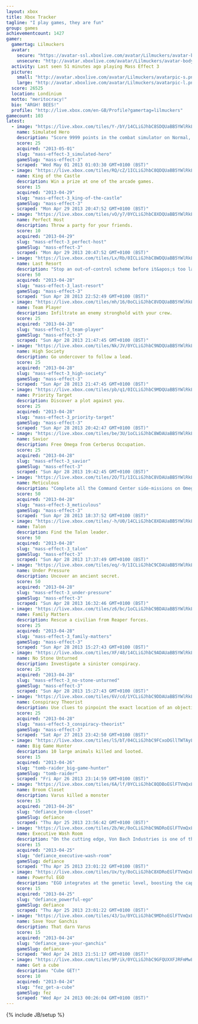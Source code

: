 ```yaml
---
layout: xbox
title: Xbox Tracker
tagline: "I play games, they are fun"
group: games
achievementcount: 1427
gamer: 
  gamertag: Lilmuckers
  avatar: 
    secure: "https://avatar-ssl.xboxlive.com/avatar/Lilmuckers/avatar-body.png"
    unsecure: "http://avatar.xboxlive.com/avatar/Lilmuckers/avatar-body.png"
  activity: Last seen 51 minutes ago playing Mass Effect 3
  picture: 
    small: "http://avatar.xboxlive.com/avatar/Lilmuckers/avatarpic-s.png"
    large: "http://avatar.xboxlive.com/avatar/Lilmuckers/avatarpic-l.png"
  score: 26525
  location: Londinium
  motto: "meritocracy!"
  bio: "ARGH! BEES!"
  profile: "http://live.xbox.com/en-GB/Profile?gamertag=lilmuckers"
gamecount: 103
latest: 
  - image: "https://live.xbox.com/tiles/Y-/bY/14CLiGJhbC8SDQUaBB5YWlRkL2FjaC8wLzE3ZgAAAADn5+f49-Z+.jpg"
    name: Simulated Hero
    description: "Score 9999 points in the combat simulator on Normal, Hardcore, or Insanity."
    score: 25
    acquired: "2013-05-01"
    slug: "mass-effect-3_simulated-hero"
    gameSlug: "mass-effect-3"
    scraped: "Wed May 01 2013 01:03:30 GMT+0100 (BST)"
  - image: "https://live.xbox.com/tiles/RQ/cZ/1ICLiGJhbC8QDQUaBB5YWlRkL2FjaC8wLzE3ZAAAAADn5+f7NgdY.jpg"
    name: King of the Castle
    description: Win a prize at one of the arcade games.
    score: 15
    acquired: "2013-04-29"
    slug: "mass-effect-3_king-of-the-castle"
    gameSlug: "mass-effect-3"
    scraped: "Mon Apr 29 2013 20:47:52 GMT+0100 (BST)"
  - image: "https://live.xbox.com/tiles/vO/y7/0YCLiGJhbC8XDQUaBB5YWlRkL2FjaC8wLzE3YwAAAADn5+f+lOyh.jpg"
    name: Perfect Host
    description: Throw a party for your friends.
    score: 10
    acquired: "2013-04-29"
    slug: "mass-effect-3_perfect-host"
    gameSlug: "mass-effect-3"
    scraped: "Mon Apr 29 2013 20:47:52 GMT+0100 (BST)"
  - image: "https://live.xbox.com/tiles/Lx/Rb/0ICLiGJhbC8WDQUaBB5YWlRkL2FjaC8wLzE3YgAAAADn5+f-dBQy.jpg"
    name: Last Resort
    description: "Stop an out-of-control scheme before it&apos;s too late."
    score: 50
    acquired: "2013-04-28"
    slug: "mass-effect-3_last-resort"
    gameSlug: "mass-effect-3"
    scraped: "Sun Apr 28 2013 22:52:49 GMT+0100 (BST)"
  - image: "https://live.xbox.com/tiles/mh/16/0oCLiGJhbC8VDQUaBB5YWlRkL2FjaC8wLzE3YQAAAADn5+f9VR2H.jpg"
    name: Team Player
    description: Infiltrate an enemy stronghold with your crew.
    score: 25
    acquired: "2013-04-28"
    slug: "mass-effect-3_team-player"
    gameSlug: "mass-effect-3"
    scraped: "Sun Apr 28 2013 21:47:45 GMT+0100 (BST)"
  - image: "https://live.xbox.com/tiles/Nk/JV/0YCLiGJhbC9NDQUaBB5YWlRkL2FjaC8wLzE3OQAAAADn5+f+ekIr.jpg"
    name: High Society
    description: Go undercover to follow a lead.
    score: 25
    acquired: "2013-04-28"
    slug: "mass-effect-3_high-society"
    gameSlug: "mass-effect-3"
    scraped: "Sun Apr 28 2013 21:47:45 GMT+0100 (BST)"
  - image: "https://live.xbox.com/tiles/pb/q1/0ICLiGJhbC9MDQUaBB5YWlRkL2FjaC8wLzE3OAAAAADn5+f-mrq4.jpg"
    name: Priority Target
    description: Discover a plot against you.
    score: 25
    acquired: "2013-04-28"
    slug: "mass-effect-3_priority-target"
    gameSlug: "mass-effect-3"
    scraped: "Sun Apr 28 2013 20:42:47 GMT+0100 (BST)"
  - image: "https://live.xbox.com/tiles/be/3U/1oCLiGJhbC8WDAUaBB5YWlRkL2FjaC8wLzE2YgAAAADn5+f5++1w.jpg"
    name: Savior
    description: Free Omega from Cerberus Occupation.
    score: 25
    acquired: "2013-04-28"
    slug: "mass-effect-3_savior"
    gameSlug: "mass-effect-3"
    scraped: "Sun Apr 28 2013 19:42:45 GMT+0100 (BST)"
  - image: "https://live.xbox.com/tiles/2O/T1/1ICLiGJhbC8VDAUaBB5YWlRkL2FjaC8wLzE2YQAAAADn5+f72uTF.jpg"
    name: Meticulous
    description: "Complete all the Command Center side-missions on Omega."
    score: 50
    acquired: "2013-04-28"
    slug: "mass-effect-3_meticulous"
    gameSlug: "mass-effect-3"
    scraped: "Sun Apr 28 2013 18:37:52 GMT+0100 (BST)"
  - image: "https://live.xbox.com/tiles/-h/U0/14CLiGJhbC8XDAUaBB5YWlRkL2FjaC8wLzE2YwAAAADn5+f4GxXj.jpg"
    name: Talon
    description: Find the Talon leader.
    score: 50
    acquired: "2013-04-28"
    slug: "mass-effect-3_talon"
    gameSlug: "mass-effect-3"
    scraped: "Sun Apr 28 2013 17:37:49 GMT+0100 (BST)"
  - image: "https://live.xbox.com/tiles/eq/-9/1ICLiGJhbC9CDAUaBB5YWlRkL2FjaC8wLzE2NgAAAADn5+f70q9n.jpg"
    name: Under Pressure
    description: Uncover an ancient secret.
    score: 50
    acquired: "2013-04-28"
    slug: "mass-effect-3_under-pressure"
    gameSlug: "mass-effect-3"
    scraped: "Sun Apr 28 2013 16:32:46 GMT+0100 (BST)"
  - image: "https://live.xbox.com/tiles/z6/bc/1oCLiGJhbC9BDAUaBB5YWlRkL2FjaC8wLzE2NQAAAADn5+f586bS.jpg"
    name: Family Matters
    description: Rescue a civilian from Reaper forces.
    score: 25
    acquired: "2013-04-28"
    slug: "mass-effect-3_family-matters"
    gameSlug: "mass-effect-3"
    scraped: "Sun Apr 28 2013 15:27:43 GMT+0100 (BST)"
  - image: "https://live.xbox.com/tiles/XF/48/14CLiGJhbC9ADAUaBB5YWlRkL2FjaC8wLzE2NAAAAADn5+f4E15B.jpg"
    name: No Stone Unturned
    description: Investigate a sinister conspiracy.
    score: 25
    acquired: "2013-04-28"
    slug: "mass-effect-3_no-stone-unturned"
    gameSlug: "mass-effect-3"
    scraped: "Sun Apr 28 2013 15:27:43 GMT+0100 (BST)"
  - image: "https://live.xbox.com/tiles/6V/cd/1YCLiGJhbC9DDAUaBB5YWlRkL2FjaC8wLzE2NwAAAADn5+f6Mlf0.jpg"
    name: Conspiracy Theorist
    description: Use clues to pinpoint the exact location of an objective.
    score: 25
    acquired: "2013-04-28"
    slug: "mass-effect-3_conspiracy-theorist"
    gameSlug: "mass-effect-3"
    scraped: "Sat Apr 27 2013 23:42:50 GMT+0100 (BST)"
  - image: "https://live.xbox.com/tiles/lS/bT/04CLiGJhbC9FCxoDGllTWTAyL2FjaC8wLzExAAAAAOfn5-z8Jok=.jpg"
    name: Big Game Hunter
    description: 10 large animals killed and looted.
    score: 15
    acquired: "2013-04-26"
    slug: "tomb-raider_big-game-hunter"
    gameSlug: "tomb-raider"
    scraped: "Fri Apr 26 2013 23:14:59 GMT+0100 (BST)"
  - image: "https://live.xbox.com/tiles/6A/lf/0YCLiGJhbC8QDBoEGlFTVmQxL2FjaC8wLzZkAAAAAOfn5-5wCfQ=.jpg"
    name: Broom Closet
    description: Varus killed a monster
    score: 15
    acquired: "2013-04-26"
    slug: "defiance_broom-closet"
    gameSlug: defiance
    scraped: "Thu Apr 25 2013 23:56:42 GMT+0100 (BST)"
  - image: "https://live.xbox.com/tiles/2b/Wc/0oCLiGJhbC9NDRoEGlFTVmQxL2FjaC8wLzc5AAAAAOfn5-2ztcU=.jpg"
    name: Executive Wash Room
    description: "On the cutting edge, Von Bach Industries is one of the few corporations with truly global reach"
    score: 15
    acquired: "2013-04-25"
    slug: "defiance_executive-wash-room"
    gameSlug: defiance
    scraped: "Thu Apr 25 2013 23:01:22 GMT+0100 (BST)"
  - image: "https://live.xbox.com/tiles/Ux/ty/0oCLiGJhbC8XDRoEGlFTVmQxL2FjaC8wLzdjAAAAAOfn5-1dG08=.jpg"
    name: Powerful EGO
    description: "EGO integrates at the genetic level, boosting the capabilities of the host beyond natural limits"
    score: 15
    acquired: "2013-04-25"
    slug: "defiance_powerful-ego"
    gameSlug: defiance
    scraped: "Thu Apr 25 2013 23:01:22 GMT+0100 (BST)"
  - image: "https://live.xbox.com/tiles/43/1u/0YCLiGJhbC9MDhoEGlFTVmQxL2FjaC8wLzQ4AAAAAOfn5-5Bff8=.jpg"
    name: Save Your Ganchis
    description: That darn Varus
    score: 15
    acquired: "2013-04-24"
    slug: "defiance_save-your-ganchis"
    gameSlug: defiance
    scraped: "Wed Apr 24 2013 21:51:17 GMT+0100 (BST)"
  - image: "https://live.xbox.com/tiles/9P/ik/0YCLiGJhbC9GFQUXXFJRFmMwL2FjaC8wLzIAAAAA5+fn-ov47w==.jpg"
    name: Get a cube
    description: "Cube GET!"
    score: 10
    acquired: "2013-04-24"
    slug: "fez_get-a-cube"
    gameSlug: fez
    scraped: "Wed Apr 24 2013 00:26:04 GMT+0100 (BST)"
---
```

{% include JB/setup %}
